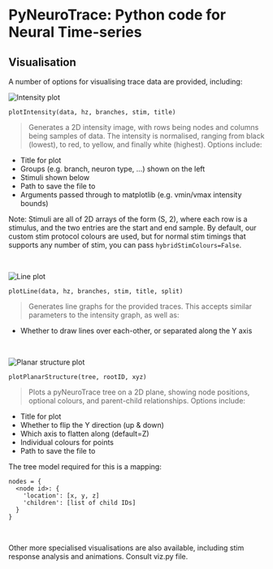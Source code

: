 # PyNeuroTrace: Python code for Neural Time-series

## Visualisation

A number of options for visualising trace data are provided, including:

![Intensity plot](https://padster.github.io/pyNeuroTrace/img/pyntIntensity.png)

`plotIntensity(data, hz, branches, stim, title)`
> Generates a 2D intensity image, with rows being nodes and columns being samples of data. The intensity is normalised, ranging from black (lowest), to red, to yellow, and finally white (highest). Options include:
* Title for plot
* Groups (e.g. branch, neuron type, ...) shown on the left
* Stimuli shown below
* Path to save the file to
* Arguments passed through to matplotlib (e.g. vmin/vmax intensity bounds)

Note: Stimuli are all of 2D arrays of the form (S, 2),
where each row is a stimulus, and the two entries are the start and end sample.
By default, our custom stim protocol colours are used, but for normal stim timings
that supports any number of stim, you can pass `hybridStimColours=False`.

&nbsp;

![Line plot](https://padster.github.io/pyNeuroTrace/img/pyntLines.png)

`plotLine(data, hz, branches, stim, title, split)`
> Generates line graphs for the provided traces. This accepts similar parameters to the intensity graph, as well as:
* Whether to draw lines over each-other, or separated along the Y axis

&nbsp;

![Planar structure plot](https://padster.github.io/pyNeuroTrace/img/pyntPlanar.png)

`plotPlanarStructure(tree, rootID, xyz)`
> Plots a pyNeuroTrace tree on a 2D plane, showing node positions, optional colours, and parent-child relationships. Options include:
* Title for plot
* Whether to flip the Y direction (up & down)
* Which axis to flatten along (default=Z)
* Individual colours for points
* Path to save the file to

The tree model required for this is a mapping:

    nodes = {
      <node id>: {
        'location': [x, y, z]
        'children': [list of child IDs]
      }
    }

&nbsp;

Other more specialised visualisations are also available, including stim response analysis and animations. Consult viz.py file.
